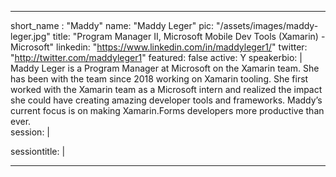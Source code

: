 ---

short_name : "Maddy"
name: "Maddy Leger"
pic: "/assets/images/maddy-leger.jpg"
title: "Program Manager II, Microsoft Mobile Dev Tools (Xamarin) - Microsoft"
linkedin: "https://www.linkedin.com/in/maddyleger1/"
twitter: "http://twitter.com/maddyleger1"
featured: false
active: Y
speakerbio: |
    Maddy Leger is a Program Manager at Microsoft on the Xamarin team. She has been with the team since 2018 working on Xamarin tooling. She first worked with the Xamarin team as a Microsoft intern and realized the impact she could have creating amazing developer tools and frameworks. Maddy’s current focus is on making Xamarin.Forms developers more productive than ever.    
session: |
    
sessiontitle: |
    
---